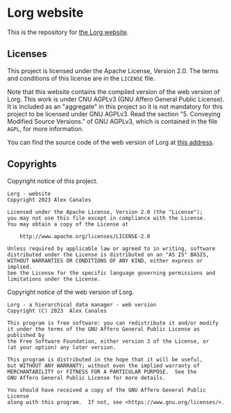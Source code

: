 # Lorg website

This is the repository for [the Lorg website](https://www.lorg.software).

## Licenses

This project is licensed under the Apache License, Version 2.0. The terms and
conditions of this license are in the `LICENSE` file.

Note that this website contains the compiled version of the web version of
Lorg. This work is under CNU AGPLv3 (GNU Affero General Public License). It is
included as an "aggregate" in this project so it is not mandatory for this
project to be licensed under GNU AGPLv3. Read the section "5. Conveying
Modified Source Versions." of GNU AGPLv3, which is contained in the file
`AGPL`, for more information.

You can find the source code of the web version of Lorg at [this
address](https://dev.lorg.software/web-app).

## Copyrights

Copyright notice of this project.

```
Lorg - website
Copyright 2023 Alex Canales

Licensed under the Apache License, Version 2.0 (the "License");
you may not use this file except in compliance with the License.
You may obtain a copy of the License at

    http://www.apache.org/licenses/LICENSE-2.0

Unless required by applicable law or agreed to in writing, software
distributed under the License is distributed on an "AS IS" BASIS,
WITHOUT WARRANTIES OR CONDITIONS OF ANY KIND, either express or implied.
See the License for the specific language governing permissions and
limitations under the License.
```

Copyright notice of the web version of Lorg.

```
Lorg - a hierarchical data manager - web version
Copyright (C) 2023  Alex Canales

This program is free software: you can redistribute it and/or modify
it under the terms of the GNU Affero General Public License as published by
the Free Software Foundation, either version 3 of the License, or
(at your option) any later version.

This program is distributed in the hope that it will be useful,
but WITHOUT ANY WARRANTY; without even the implied warranty of
MERCHANTABILITY or FITNESS FOR A PARTICULAR PURPOSE.  See the
GNU Affero General Public License for more details.

You should have received a copy of the GNU Affero General Public License
along with this program.  If not, see <https://www.gnu.org/licenses/>.
```
